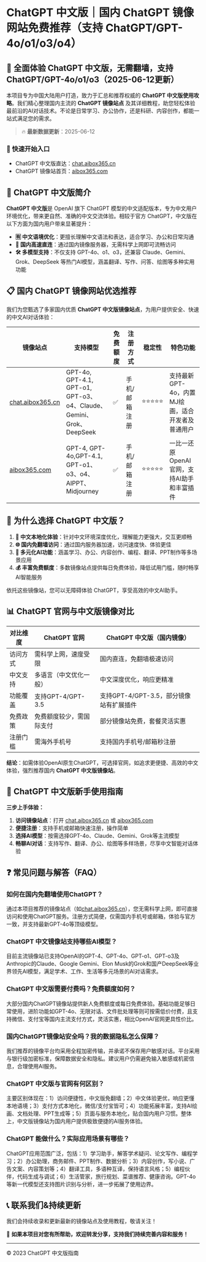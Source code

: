 # ChatGPT 中文版｜国内 ChatGPT 镜像网站免费推荐（支持 ChatGPT/GPT-4o/o1/o3/o4）

## 📢 全面体验 ChatGPT 中文版，无需翻墙，支持 ChatGPT/GPT-4o/o1/o3（2025-06-12更新）

本项目专为中国大陆用户打造，致力于汇总和推荐权威的 **ChatGPT 中文版使用攻略**。我们精心整理国内主流的 **ChatGPT 镜像站点** 及其详细教程，助您轻松体验最前沿的AI对话技术。不论是日常学习、办公协作，还是科研、内容创作，都能一站式满足您的需求。

> 🔥 **最新数据更新**：2025-06-12

### 🚀 快速开始入口

- ChatGPT 中文版直达：[chat.aibox365.cn](https://chat.aibox365.cn)
- ChatGPT 镜像站首页：[aibox365.com](https://aibox365.com)

## 🤔 ChatGPT 中文版简介

**ChatGPT 中文版**是 OpenAI 旗下 ChatGPT 模型的中文适配版本，专为中文用户环境优化，带来更自然、准确的中文交流体验。相较于官方 ChatGPT，中文版在以下方面为国内用户带来显著提升：

- **🈶 中文语境优化**：更擅长理解中文语法和表达，适合学习、办公和日常沟通
- **🚀 国内高速直连**：通过国内镜像服务器，无需科学上网即可流畅访问
- **🛠️ 多模型支持**：不仅支持 GPT-4o、o1、o3，还兼容 Claude、Gemini、Grok、DeepSeek 等热门AI模型，涵盖翻译、写作、问答、绘图等多种实用功能

## 📋 国内 ChatGPT 镜像网站优选推荐

我们为您甄选了多家国内优质 **ChatGPT 中文版镜像站点**，为用户提供安全、快速的中文AI对话体验：

| 镜像站点 | 支持模型 | 免费额度 | 注册方式 | 稳定性 | 特色功能 |
|----------|----------|----------|----------|--------|----------|
| [chat.aibox365.cn](https://chat.aibox365.cn) | GPT-4o, GPT-4.1, GPT-o1, GPT-o3、o4、Claude、Gemini、Grok、DeepSeek | ✅ | 手机/邮箱注册 | ⭐⭐⭐⭐⭐ | 支持最新GPT-4o，内置MJ绘画，适合开发者及普通用户 |
| [aibox365.com](https://aibox365.com) | GPT-4, GPT-4o,GPT-4.1, GPT-o1、o3、o4、AIPPT、Midjourney | ✅ | 手机/邮箱注册 | ⭐⭐⭐⭐⭐ | 一比一还原OpenAI官网，支持AI助手和丰富插件 |

## 🌟 为什么选择 ChatGPT 中文版？

1. **📝 中文本地化体验**：针对中文环境深度优化，理解能力更强大，交互更顺畅
2. **🌐 国内免翻墙访问**：通过国内服务器加速，访问速度快、体验更佳
3. **🎯 多元化AI功能**：涵盖学习、办公、内容创作、编程、翻译、PPT制作等多场景应用
4. **💰 丰富免费额度**：多数镜像站点提供每日免费体验，降低试用门槛，随时畅享AI智能服务

依托这些镜像站，您可以无障碍体验 ChatGPT，享受高效的中文AI助手。

## 📊 ChatGPT 官网与中文版镜像对比

| 对比维度 | ChatGPT 官网 | ChatGPT 中文版（国内镜像） |
|----------|--------------|----------------------------|
| 访问方式 | 需科学上网，速度受限 | 国内直连，免翻墙极速访问 |
| 中文支持 | 多语言（中文优化一般） | 中文深度优化，响应更精准 |
| 功能覆盖 | 支持GPT-4/GPT-3.5 | 支持GPT-4/GPT-3.5，部分镜像站有扩展插件 |
| 免费政策 | 免费额度较少，需国际支付 | 部分镜像站免费，套餐灵活实惠 |
| 注册门槛 | 需海外手机号 | 支持国内手机号/邮箱秒注册 |

**结论**：如需体验OpenAI原生ChatGPT，可选择官网，如追求更便捷、高效的中文体验，强烈推荐国内 **ChatGPT 中文版镜像站**。

## 📝 ChatGPT 中文版新手使用指南

**三步上手体验：**

1. **访问镜像站点**：打开 [chat.aibox365.cn](https://chat.aibox365.cn) 或 [aibox365.com](https://aibox365.com)
2. **便捷注册**：支持手机或邮箱快速注册，操作简单
3. **选择AI模型**：按需选择GPT-4o、Claude、Gemini、Grok等主流模型
4. **畅聊AI对话**：支持写作、翻译、办公、绘图等多样场景，尽享中文智能对话体验

## ❓ 常见问题与解答（FAQ）

### 如何在国内免翻墙使用ChatGPT？

通过本项目推荐的镜像站点（如[chat.aibox365.cn](https://chat.aibox365.cn)），您无需科学上网，即可直接访问和使用ChatGPT服务。注册方式简便，仅需国内手机号或邮箱，体验与官方一致，并支持最新GPT-4o等顶级模型。

### ChatGPT 中文镜像站支持哪些AI模型？

目前主流镜像站已支持OpenAI的GPT-4、GPT-4o、GPT-o1、GPT-o3及Anthropic的Claude、Google Gemini、Elon Musk的Grok和国产DeepSeek等业界领先AI模型，满足学术、工作、生活等多元场景的AI对话需求。

### ChatGPT 中文版需要付费吗？免费额度如何？

大部分国内ChatGPT镜像站提供新人免费额度或每日免费体验。基础功能足够日常使用，进阶功能如GPT-4o、无限对话、文件批处理等则可按需低价付费，且支持微信、支付宝等国内主流支付方式，灵活实惠，相比OpenAI官网更具性价比。

### 国内ChatGPT镜像站安全吗？我的数据隐私怎么保障？

我们推荐的镜像平台均采用全程加密传输，并承诺不保存用户敏感对话。平台采用与银行级加密标准，保障数据安全和隐私。建议用户仍需避免输入敏感或机密信息，合理使用AI服务。

### ChatGPT 中文版与官网有何区别？

主要区别体现在：1）访问便捷性，中文版免翻墙；2）中文体验更优，响应更懂本地语境；3）支付方式本地化，微信/支付宝皆可；4）功能拓展丰富，支持AI绘画、文档处理、PPT生成等；5）页面与服务本地化，贴合国内用户习惯。整体上，中文版镜像站为国内用户提供极致便捷的AI服务体验。

### ChatGPT 能做什么？实际应用场景有哪些？

ChatGPT应用范围广泛，包括：1）学习助手，解答学术疑问、论文写作、编程学习；2）办公助理，商务邮件、PPT制作、数据分析；3）内容创作，写小说、广告文案、内容策划等；4）翻译工具，多语种互译，保持语言风格；5）编程伙伴，代码生成与调试；6）生活管家，旅行规划、菜谱推荐、健康咨询。GPT-4o等新一代模型还支持图片识别与分析，进一步拓展了使用边界。

## 📞 联系我们&持续更新

我们会持续收录和更新最新的镜像站点及使用教程，敬请关注！

🌟 **如果本项目对您有所帮助，欢迎转发分享，支持我们持续完善内容和服务！**

---

© 2023 ChatGPT 中文版指南
